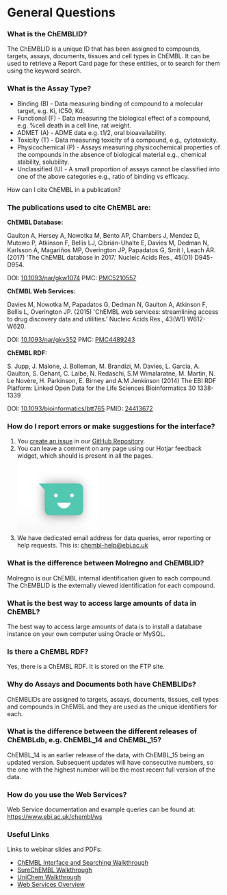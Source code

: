 # General Questions

### What is the ChEMBLID?

The ChEMBLID is a unique ID that has been assigned to compounds, targets, assays, documents, tissues and cell types in ChEMBL. It can be used to retrieve a Report Card page for these entities, or to search for them using the keyword search.

### What is the Assay Type?

* Binding \(B\) - Data measuring binding of compound to a molecular target, e.g. Ki, IC50, Kd.
* Functional \(F\) - Data measuring the biological effect of a compound, e.g. %cell death in a cell line, rat weight.
* ADMET \(A\) - ADME data e.g. t1/2, oral bioavailability.
* Toxicity \(T\) - Data measuring toxicity of a compound, e.g., cytotoxicity.
* Physicochemical \(P\) - Assays measuring physicochemical properties of the compounds in the absence of biological material e.g., chemical stability, solubility.
* Unclassified \(U\) - A small proportion of assays cannot be classified into one of the above categories e.g., ratio of binding vs efficacy.

How can I cite ChEMBL in a publication?

### The publications used to cite ChEMBL are:

**ChEMBL Database:**

Gaulton A, Hersey A, Nowotka M, Bento AP, Chambers J, Mendez D, Mutowo P, Atkinson F, Bellis LJ, Cibrián-Uhalte E, 
Davies M, Dedman N, Karlsson A, Magariños MP, Overington JP, Papadatos G, Smit I, Leach AR. (2017) 
'The ChEMBL database in 2017.' Nucleic Acids Res., 45(D1) D945-D954.


DOI: [10.1093/nar/gkw1074](http://dx.doi.org/10.1093/nar/gkw1074) PMC: [PMC5210557](http://europepmc.org/articles/PMC5210557)

**ChEMBL Web Services:**

Davies M, Nowotka M, Papadatos G, Dedman N, Gaulton A, Atkinson F, Bellis L, Overington JP.  (2015) 
'ChEMBL web services: streamlining access to drug discovery data and utilities.' 
Nucleic Acids Res., 43(W1) W612-W620.

DOI: [10.1093/nar/gkv352](http://dx.doi.org/10.1093/nar/gkv352) PMC: [PMC4489243](http://europepmc.org/articles/PMC4489243)

**ChEMBL RDF:**

S. Jupp, J. Malone, J. Bolleman, M. Brandizi, M. Davies, L. Garcia, A. Gaulton, S. Gehant, C. Laibe, 
N. Redaschi, S.M Wimalaratne, M. Martin, N. Le Novère, H. Parkinson, E. Birney and A.M Jenkinson 
(2014) The EBI RDF Platform: Linked Open Data for the Life Sciences Bioinformatics 30 1338-1339

DOI: [10.1093/bioinformatics/btt765](http://dx.doi.org/10.1093/bioinformatics/btt765) PMID: [24413672](http://europepmc.org/abstract/MED/24413672)

### How do I report errors or make suggestions for the interface?

1. You [create an issue](https://github.com/chembl/GLaDOS/issues/new) in our [GitHub Repository](https://github.com/chembl/GLaDOS).
2. You can leave a comment on any page using our Hotjar feedback widget, which should is present in all the pages.  
![Hotjar Feedback Widget](../.gitbook/assets/screen-shot-2018-06-18-at-12.01.29.png)
3. We have dedicated email address for data queries, error reporting or help requests. This is: chembl-help@ebi.ac.uk

### What is the difference between Molregno and ChEMBLID?

Molregno is our ChEMBL internal identification given to each compound. The ChEMBLID is the externally viewed identification for each compound.

### What is the best way to access large amounts of data in ChEMBL?

The best way to access large amounts of data is to install a database instance on your own computer using Oracle or MySQL.

### Is there a ChEMBL RDF?

Yes, there is a ChEMBL RDF. It is stored on the FTP site.

### Why do Assays and Documents both have ChEMBLIDs?

ChEMBLIDs are assigned to targets, assays, documents, tissues, cell types and compounds in ChEMBL and they are used as the unique identifiers for each.

### What is the difference between the different releases of ChEMBLdb, e.g. ChEMBL_14 and ChEMBL_15?

ChEMBL_14 is an earlier release of the data, with ChEMBL_15 being an updated version. Subsequent updates will have consecutive numbers, so the one with the highest number will be the most recent full version of the data.

### How do you use the Web Services?

Web Service documentation and example queries can be found at: https://www.ebi.ac.uk/chembl/ws

### Useful Links

Links to webinar slides and PDFs: 

  - [ChEMBL Interface and Searching Walkthrough](https://www.ebi.ac.uk/training/online/course/chembl-walkthrough-webinar)
  - [SureChEMBL Walkthrough](https://www.ebi.ac.uk/training/online/course/surechembl-accessing-chemical-patent-data-webinar)
  - [UniChem Walkthrough](https://www.ebi.ac.uk/training/online/course/unichem-embl-ebi%E2%80%99s-mapping-tool-small-molecule-dat)
  - [Web Services Overview](https://www.ebi.ac.uk/training/online/course/embl-ebi-programmatically-take-rest-manual-searches/chembl-programmatically)



